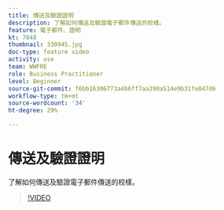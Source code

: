 ```yaml
---
title: 傳送及驗證證明
description: 了解如何傳送及驗證電子郵件傳送的校樣。
feature: 電子郵件、證明
kt: 7848
thumbnail: 330945.jpg
doc-type: feature video
activity: use
team: WWFRE
role: Business Practitioner
level: Beginner
source-git-commit: f6bb16306773a4b6ff7aa390a514e9b31fe047d6
workflow-type: tm+mt
source-wordcount: '34'
ht-degree: 29%

---
```


# 傳送及驗證證明

了解如何傳送及驗證電子郵件傳送的校樣。

>[!VIDEO](https://video.tv.adobe.com/v/330945)
